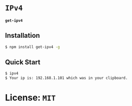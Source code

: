 # <code>IPv4</code>
#### <code>get-ipv4</code>

## Installation

```bash
$ npm install get-ipv4 -g
```

## Quick Start

``` bash
$ ipv4
$ Your ip is: 192.168.1.101 which was in your clipboard.
```

# License: <code>MIT</code>
